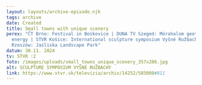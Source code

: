 ```yaml
---
layout: layouts/archive-episode.njk
tags: archive
date: Created
title: Small towns with unique scenery
perex: "ČT Brno: Festival in Boskovice | DUNA TV Szeged: Mórahalom geothermal
  energy | STVR Košice: International sculpture symposium Vyšné Ružbachy | TVP3
  Rzeszów: Jaśliska Landscape Park"
datum: 30.11. 2024
tv: STVR :2
foto: /images/uploads/small_towns_unique_scenery_357x206.jpg
alt: SCULPTURE SYMPOSIUM VYŠNÉ RUŽBACHY
link: https://www.stvr.sk/televizia/archiv/14252/503008#811
---
```

